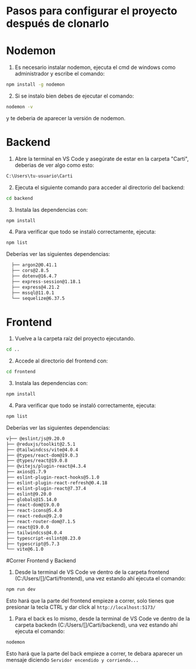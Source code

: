 # Pasos para configurar el proyecto después de clonarlo

# Nodemon

1. Es necesario instalar nodemon, ejecuta el cmd de windows como administrador y escribe el comando:
```sh
npm install -g nodemon
```

2. Si se instalo bien debes de ejecutar el comando:
```sh
nodemon -v
```
y te deberia de aparecer la versión de nodemon.

# Backend

1. Abre la terminal en VS Code y asegúrate de estar en la carpeta "Carti", deberias de ver algo como esto:
```sh
C:\Users\tu-usuario\Carti
```
2. Ejecuta el siguiente comando para acceder al directorio del backend: 
```sh
cd backend
```
3. Instala las dependencias con:
```sh
npm install
```
4. Para verificar que todo se instaló correctamente, ejecuta:
```sh
npm list
```

Deberías ver las siguientes dependencias:

```sh
  ├── argon2@0.41.1
  ├── cors@2.8.5
  ├── dotenv@16.4.7
  ├── express-session@1.18.1
  ├── express@4.21.2
  ├── mssql@11.0.1
  └── sequelize@6.37.5
```

# Frontend

1. Vuelve a la carpeta raíz del proyecto ejecutando.
```sh
cd ..
```
2. Accede al directorio del frontend con: 
```sh
cd frontend
```
3. Instala las dependencias con:
```sh
npm install
```
4. Para verificar que todo se instaló correctamente, ejecuta:
```sh
npm list
```

Deberías ver las siguientes dependencias:

```sh
v├── @eslint/js@9.20.0
├── @reduxjs/toolkit@2.5.1
├── @tailwindcss/vite@4.0.4
├── @types/react-dom@19.0.3
├── @types/react@19.0.8
├── @vitejs/plugin-react@4.3.4
├── axios@1.7.9
├── eslint-plugin-react-hooks@5.1.0
├── eslint-plugin-react-refresh@0.4.18
├── eslint-plugin-react@7.37.4
├── eslint@9.20.0
├── globals@15.14.0
├── react-dom@19.0.0
├── react-icons@5.4.0
├── react-redux@9.2.0
├── react-router-dom@7.1.5
├── react@19.0.0
├── tailwindcss@4.0.4
├── typescript-eslint@8.23.0
├── typescript@5.7.3
└── vite@6.1.0
```

#Correr Frontend y Backend

1. Desde la terminal de VS Code ve dentro de la carpeta frontend (C:/Users/[<tu-usario>]/Carti/frontend), una vez estando ahí ejecuta el comando:
```sh
npm run dev
```
Esto hará que la parte del frontend empieze a correr, solo tienes que presionar la tecla CTRL y dar click al `http://localhost:5173/`

1. Para el back es lo mismo, desde la terminal de VS Code ve dentro de la carpeta backedn (C:/Users/[<tu-usario>]/Carti/backend), una vez estando ahí ejecuta el comando:
```sh
nodemon
```
Esto hará que la parte del back empieze a correr, te debara aparecer un mensaje diciendo `Servidor encendido y corriendo...`
